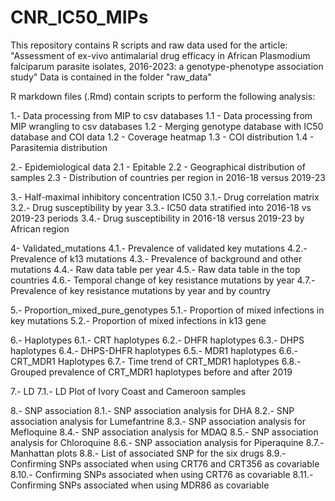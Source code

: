 # CNR_IC50_MIPs
This repository contains R scripts and raw data used for the article:  "Assessment of ex-vivo antimalarial drug efficacy in African Plasmodium falciparum parasite isolates, 2016-2023: a genotype-phenotype association study"
Data is contained in the folder "raw_data"

R markdown files (.Rmd) contain scripts to perform the following analysis:

1.- Data processing from MIP to csv databases
1.1 - Data processing from MIP wrangling to csv databases
1.2 - Merging genotype database with IC50 database and COI data
1.2 - Coverage heatmap 
1.3 - COI distribution
1.4 - Parasitemia distribution

2.- Epidemiological data
2.1 - Epitable
2.2 - Geographical distribution of samples
2.3 - Distribution of countries per region in 2016-18 versus 2019-23

3.- Half-maximal inhibitory concentration IC50
3.1.- Drug correlation matrix
3.2.- Drug susceptibility by year
3.3.- IC50 data stratified into 2016-18 vs 2019-23 periods
3.4.- Drug susceptibility in 2016-18 versus 2019-23 by African region

4- Validated_mutations
4.1.- Prevalence of validated key mutations
4.2.- Prevalence of k13 mutations
4.3.- Prevalence of background and other mutations
4.4.- Raw data table per year
4.5.- Raw data table in the top countries
4.6.- Temporal change of key resistance mutations by year
4.7.- Prevalence of key resistance mutations by year and by country

5.- Proportion_mixed_pure_genotypes
5.1.- Proportion of mixed infections in key mutations
5.2.- Proportion of mixed infections in k13 gene

6.- Haplotypes
6.1.- CRT haplotypes
6.2.- DHFR haplotypes
6.3.- DHPS haplotypes
6.4.- DHPS-DHFR haplotypes
6.5.- MDR1 haplotypes
6.6.- CRT_MDR1 Haplotypes
6.7.- Time trend of CRT_MDR1 haplotypes
6.8.- Grouped prevalence of CRT_MDR1 haplotypes before and after 2019

7.- LD
7.1.- LD Plot of Ivory Coast and Cameroon samples

8.- SNP association
8.1.- SNP association analysis for DHA
8.2.- SNP association analysis for Lumefantrine
8.3.- SNP association analysis for Mefloquine
8.4.- SNP association analysis for MDAQ
8.5.- SNP association analysis for Chloroquine
8.6.- SNP association analysis for Piperaquine
8.7.- Manhattan plots
8.8.- List of associated SNP for the six drugs
8.9.- Confirming SNPs associated when using CRT76 and CRT356 as covariable
8.10.- Confirming SNPs associated when using CRT76 as covariable
8.11.- Confirming SNPs associated when using MDR86 as covariable

